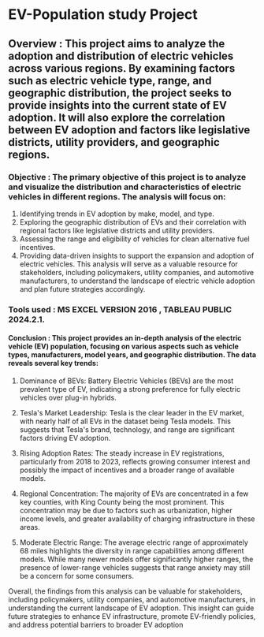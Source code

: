# EV-Population study Project
## Overview : This project aims to analyze the adoption and distribution of electric vehicles across various regions. By examining factors such as electric vehicle type, range, and geographic distribution, the project seeks to provide insights into the current state of EV adoption. It will also explore the correlation between EV adoption and factors like legislative districts, utility providers, and geographic regions.
### Objective : The primary objective of this project is to analyze and visualize the distribution and characteristics of electric vehicles in different regions. The analysis will focus on:

1. Identifying trends in EV adoption by make, model, and type.
2. Exploring the geographic distribution of EVs and their correlation with regional factors like legislative districts and utility providers.
3. Assessing the range and eligibility of vehicles for clean alternative fuel incentives.
4. Providing data-driven insights to support the expansion and adoption of electric vehicles.
This analysis will serve as a valuable resource for stakeholders, including policymakers, utility companies, and automotive manufacturers, to understand the landscape of electric vehicle adoption and plan future strategies accordingly.

### Tools used : MS EXCEL VERSION 2016 , TABLEAU PUBLIC 2024.2.1.
#### Conclusion : This project provides an in-depth analysis of the electric vehicle (EV) population, focusing on various aspects such as vehicle types, manufacturers, model years, and geographic distribution. The data reveals several key trends:

1. Dominance of BEVs: Battery Electric Vehicles (BEVs) are the most prevalent type of EV, indicating a strong preference for fully electric vehicles over plug-in hybrids.

2. Tesla's Market Leadership: Tesla is the clear leader in the EV market, with nearly half of all EVs in the dataset being Tesla models. This suggests that Tesla's brand, technology, and range are significant factors driving EV adoption.

3. Rising Adoption Rates: The steady increase in EV registrations, particularly from 2018 to 2023, reflects growing consumer interest and possibly the impact of incentives and a broader range of available models.

4. Regional Concentration: The majority of EVs are concentrated in a few key counties, with King County being the most prominent. This concentration may be due to factors such as urbanization, higher income levels, and greater availability of charging infrastructure in these areas.

5. Moderate Electric Range: The average electric range of approximately 68 miles highlights the diversity in range capabilities among different models. While many newer models offer significantly higher ranges, the presence of lower-range vehicles suggests that range anxiety may still be a concern for some consumers.

Overall, the findings from this analysis can be valuable for stakeholders, including policymakers, utility companies, and automotive manufacturers, in understanding the current landscape of EV adoption. This insight can guide future strategies to enhance EV infrastructure, promote EV-friendly policies, and address potential barriers to broader EV adoption
                 

